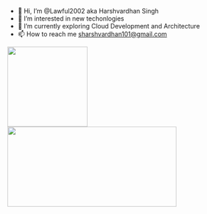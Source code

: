 - 👋 Hi, I’m @Lawful2002 aka Harshvardhan Singh
- 👀 I’m interested in new techonlogies
- 🌱 I’m currently exploring Cloud Development and Architecture
- 📫 How to reach me sharshvardhan101@gmail.com


<p align="left">
<a href="https://github.com/Lawful2002">
  <img height="180em" src="https://github-readme-stats-eight-theta.vercel.app/api?username=Lawful2002&show_icons=true&theme=algolia&include_all_commits=true&count_private=true"/>
  <img height="180em" width = "380em" src="https://github-readme-stats-eight-theta.vercel.app/api/top-langs/?username=Lawful2002&layout=compact&langs_count=8&theme=algolia"/>
</a>
</p>

<!---
Lawful2002/Lawful2002 is a ✨ special ✨ repository because its `README.md` (this file) appears on your GitHub profile.
You can click the Preview link to take a look at your changes.
--->
